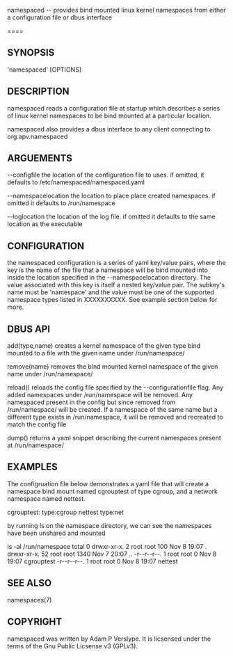 namespaced -- provides bind mounted linux kernel namespaces from either a configuration file or dbus interface

====

## SYNOPSIS
'namespaced' [OPTIONS]

## DESCRIPTION

namespaced reads a configuration file at startup which describes a series of linux kernel namespaces to be bind mounted at a particular location.

namespaced also provides a dbus interface to any client connecting to org.apv.namespaced

## ARGUEMENTS

--configfile
the location of the configuration file to uses.  if omitted, it defaults to /etc/namespaced/namespaced.yaml

--namespacelocation
the location to place place created namespaces. if omitted it defaults to /run/namespace

--loglocation
the location of the log file. if omitted it defaults to the same location as the executable

## CONFIGURATION

the namespaced configuration is a series of yaml key/value pairs, where the key is the name of the file that a namespace will be bind mounted into inside the location specified in the --namespacelocation directory.  The value associated with this key is itself a nested key/value pair.  The subkey's name must be 'namespace' and the value must be one of the supported namespace types listed in XXXXXXXXXX.  See example section below for more.

## DBUS API

add(type,name)
creates a kernel namespace of the given type bind mounted to a file with the given name under /run/namespace/

remove(name)
removes the bind mounted kernel namespace of the given name under /run/namespace/

reload()
reloads the config file specified by the --configurationfile flag.  Any added namespaces under /run/namespace will be removed.  Any namespaced present in the config but since removed from /run/namespace/ will be created.  If a namespace of the same name but a different type exists in /run/namespace, it will be removed and recreated to match the config file

dump()
returns a yaml snippet describing the current namespaces present at /run/namespace/

## EXAMPLES

The configruation file below demonstrates a yaml file that will create a namespace bind mount named cgrouptest of type cgroup, and a network namespace named nettest.

cgrouptest:
     type:cgroup
nettest
     type:net

by running ls on the namespace directory, we can see the namespaces have been unshared and mounted

ls -al /run/namespace
total 0
drwxr-xr-x.  2 root root  100 Nov  8 19:07 .
drwxr-xr-x. 52 root root 1340 Nov  7 20:07 ..
-r--r--r--.  1 root root    0 Nov  8 19:07 cgrouptest
-r--r--r--.  1 root root    0 Nov  8 19:07 nettest

## SEE ALSO

namespaces(7)

## COPYRIGHT

namespaced was written by Adam P Verslype.  It is licsensed under the terms of the Gnu Public Licsense v3 (GPLv3).